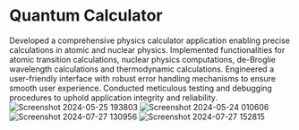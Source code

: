# Quantum Calculator

Developed a comprehensive physics calculator application enabling precise calculations in atomic and nuclear physics.
Implemented functionalities for atomic transition calculations, nuclear physics computations, de-Broglie wavelength calculations and thermodynamic calculations.
Engineered a user-friendly interface with robust error handling mechanisms to ensure smooth user experience.
Conducted meticulous testing and debugging procedures to uphold application integrity and reliability.
![Screenshot 2024-05-25 193803](https://github.com/user-attachments/assets/38beb495-24ba-4102-a012-e441a71ad15b)
![Screenshot 2024-05-24 010606](https://github.com/user-attachments/assets/a2a7a3b0-92d8-44a9-b598-973cac4cb18b)
![Screenshot 2024-07-27 130956](https://github.com/user-attachments/assets/81f0eca2-bb81-4087-a57c-ebf8abf1b1ed)
![Screenshot 2024-07-27 152815](https://github.com/user-attachments/assets/9872b096-aac9-480b-8f8d-d44877d911e1)
